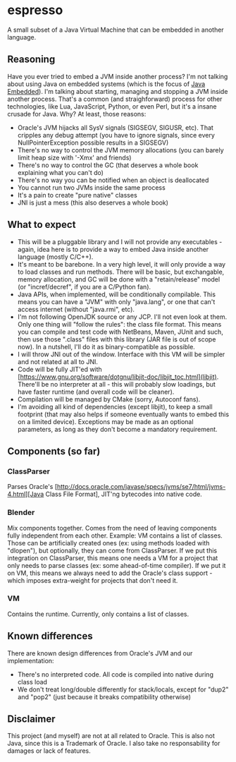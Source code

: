# espresso

A small subset of a Java Virtual Machine that can be embedded in another language.

## Reasoning

Have you ever tried to embed a JVM inside another process? I'm not talking about using Java on embedded systems (which is the focus of [Java Embedded](http://docs.oracle.com/javase/8/javase-embedded.htm)). I'm talking about starting, managing and stopping a JVM inside another process. That's a common (and straighforward) process for other technologies, like Lua, JavaScript, Python, or even Perl, but it's a insane crusade for Java. Why? At least, those reasons:

+ Oracle's JVM hijacks all SysV signals (SIGSEGV, SIGUSR, etc). That cripples any debug attempt (you have to ignore signals, since every NullPointerException possible results in a SIGSEGV)
+ There's no way to control the JVM memory allocations (you can barely limit heap size with '-Xmx' and friends)
+ There's no way to control the GC (that deserves a whole book explaining what you can't do)
+ There's no way you can be notified when an object is deallocated
+ You cannot run two JVMs inside the same process
+ It's a pain to create "pure native" classes
+ JNI is just a mess (this also deserves a whole book)

## What to expect

+ This will be a pluggable library and I will not provide any executables - again, idea here is to provide a way to embed Java inside another language (mostly C/C++).
+ It's meant to be barebone. In a very high level, it will only provide a way to load classes and run methods. There will be basic, but exchangable, memory allocation, and GC will be done with a "retain/release" model (or "incref/decref", if you are a C/Python fan).
+ Java APIs, when implemented, will be conditionally compilable. This means you can have a "JVM" with only "java.lang", or one that can't access internet (without "java.rmi", etc).
+ I'm not following OpenJDK source or any JCP. I'll not even look at them. Only one thing will "follow the rules": the class file format. This means you can compile and test code with NetBeans, Maven, JUnit and such, then use those ".class" files with this library (JAR file is out of scope now). In a nutshell, I'll do it as binary-compatible as possible.
+ I will throw JNI out of the window. Interface with this VM will be simpler and not related at all to JNI.
+ Code will be fully JIT'ed with [https://www.gnu.org/software/dotgnu/libjit-doc/libjit_toc.html](libjit). There'll be no interpreter at all - this will probably slow loadings, but have faster runtime (and overall code will be cleaner).
+ Compilation will be managed by CMake (sorry, Autoconf fans).
+ I'm avoiding all kind of dependencies (except libjit), to keep a small footprint (that may also helps if someone eventually wants to embed this on a limited device). Exceptions may be made as an optional parameters, as long as they don't become a mandatory requirement.

## Components (so far)

### ClassParser

Parses Oracle's [http://docs.oracle.com/javase/specs/jvms/se7/html/jvms-4.html][Java Class File Format], JIT'ng bytecodes into native code.

### Blender

Mix components together. Comes from the need of leaving components fully independent from each other. Example: VM contains a list of classes. Those can be artificially created ones (ex: using methods loaded with "dlopen"), but optionally, they can come from ClassParser. If we put this integration on ClassParser, this means one needs a VM for a project that only needs to parse classes (ex: some ahead-of-time compiler). If we put it on VM, this means we always need to add the Oracle's class support - which imposes extra-weight for projects that don't need it.

### VM

Contains the runtime. Currently, only contains a list of classes.

## Known differences

There are known design differences from Oracle's JVM and our implementation:

+ There's no interpreted code. All code is compiled into native during class load
+ We don't treat long/double differently for stack/locals, except for "dup2" and "pop2" (just because it breaks compatibility otherwise)

## Disclaimer

This project (and myself) are not at all related to Oracle. This is also not Java, since this is a Trademark of Oracle. I also take no responsability for damages or lack of features.
